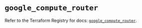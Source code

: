 # `google_compute_router`

Refer to the Terraform Registry for docs: [`google_compute_router`](https://registry.terraform.io/providers/hashicorp/google/6.34.1/docs/resources/compute_router).
